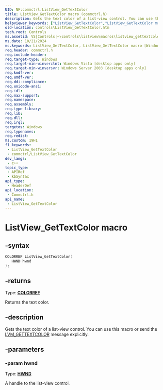 ```yaml
---
UID: NF:commctrl.ListView_GetTextColor
title: ListView_GetTextColor macro (commctrl.h)
description: Gets the text color of a list-view control. You can use this macro or send the LVM_GETTEXTCOLOR message explicitly.
helpviewer_keywords: ["ListView_GetTextColor","ListView_GetTextColor macro [Windows Controls]","_win32_ListView_GetTextColor","_win32_ListView_GetTextColor_cpp","commctrl/ListView_GetTextColor","controls.ListView_GetTextColor","controls._win32_ListView_GetTextColor"]
old-location: controls\ListView_GetTextColor.htm
tech.root: Controls
ms.assetid: VS|Controls|~\controls\listview\macros\listview_gettextcolor.htm
ms.date: 10/21/2024
ms.keywords: ListView_GetTextColor, ListView_GetTextColor macro [Windows Controls], _win32_ListView_GetTextColor, _win32_ListView_GetTextColor_cpp, commctrl/ListView_GetTextColor, controls.ListView_GetTextColor, controls._win32_ListView_GetTextColor
req.header: commctrl.h
req.include-header: 
req.target-type: Windows
req.target-min-winverclnt: Windows Vista [desktop apps only]
req.target-min-winversvr: Windows Server 2003 [desktop apps only]
req.kmdf-ver: 
req.umdf-ver: 
req.ddi-compliance: 
req.unicode-ansi: 
req.idl: 
req.max-support: 
req.namespace: 
req.assembly: 
req.type-library: 
req.lib: 
req.dll: 
req.irql: 
targetos: Windows
req.typenames: 
req.redist: 
ms.custom: 19H1
f1_keywords:
 - ListView_GetTextColor
 - commctrl/ListView_GetTextColor
dev_langs:
 - c++
topic_type:
 - APIRef
 - kbSyntax
api_type:
 - HeaderDef
api_location:
 - Commctrl.h
api_name:
 - ListView_GetTextColor
---
```


# ListView_GetTextColor macro

## -syntax

```cpp
COLORREF ListView_GetTextColor(
   HWND hwnd
);
```

## -returns

Type: **[COLORREF](/windows/desktop/winprog/windows-data-types)**

Returns the text color.


## -description

Gets the text color of a list-view control. You can use this macro or send the <a href="/windows/desktop/Controls/lvm-gettextcolor">LVM_GETTEXTCOLOR</a> message explicitly.

## -parameters

### -param hwnd

Type: <b><a href="/windows/desktop/WinProg/windows-data-types">HWND</a></b>

A handle to the list-view control.
